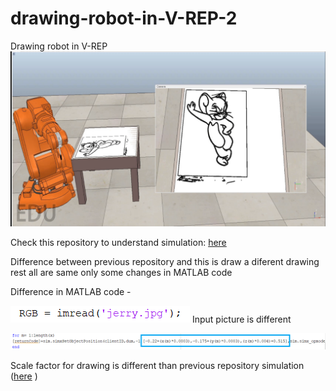# drawing-robot-in-V-REP-2
Drawing robot in V-REP 
![](support/draw.PNG)


Check this repository to understand simulation: [here](https://github.com/Hrithik-verma/drawing-robot-in-V-REP) 

Difference between previous repository and this is draw a diferent drawing rest all are same only some changes in MATLAB code 

Difference in MATLAB code -

![](support/input.PNG)
Input picture is different 

![](support/scale.png)

Scale factor for drawing is different than previous repository simulation ([here](https://github.com/Hrithik-verma/drawing-robot-in-V-REP) )
